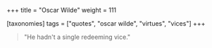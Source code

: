 +++
title = "Oscar Wilde"
weight = 111

[taxonomies]
tags = ["quotes", "oscar wilde", "virtues", "vices"]
+++

> "He hadn't a single redeeming vice."

